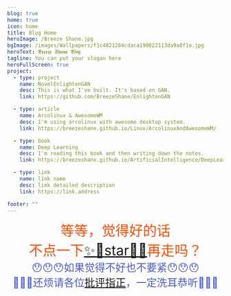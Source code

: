 ```yaml
---
blog: true
home: true
icon: home
title: Blog Home
heroImage: /Breeze Shane.jpg
bgImage: /images/Wallpapers/f1c4821284cdaca190622113da9a8f1e.jpg
heroText: 𝕭𝖗𝖊𝖊𝖟𝖊 𝕾𝖍𝖆𝖓𝖊 𝕭𝖑𝖔𝖌
tagline: You can put your slogan here
heroFullScreen: true
project:
  - type: project
    name: NovelEnlightenGAN
    desc: This is what I've built. It's based on GAN.
    link: https://github.com/BreezeShane/EnlightenGAN

  - type: article
    name: Arcolinux & AwesomeWM
    desc: I'm using arcolinux with awesome desktop system.
    link: https://breezeshane.github.io/Linux/ArcolinuxAndAwesomeWM/

  - type: book
    name: Deep Learning
    desc: I'm reading this book and then writing down the notes.
    link: https://breezeshane.github.io/ArtificialIntelligence/DeepLearning/%E5%89%8D%E8%A8%80/

  - type: link
    name: link name
    desc: link detailed description
    link: https://link.address

footer: ""
---
```

<center><p><font color="#ff4c00" size=6>等等，觉得好的话<br>不点一下<a href="https://github.com/BreezeShane?tab=repositories">✨🌟star🌟✨</a>再走吗？</font><br><font color="#4b5cc4" size=5>😯😯😯如果觉得不好也不要紧😯😯😯<br>🤗🤗🤗还烦请各位<a href="https://github.com/BreezeShane/BreezeShane.github.io/issues">批评指正</a>，一定洗耳恭听🤗🤗🤗</font></p></center>
